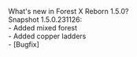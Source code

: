 What's new in Forest X Reborn 1.5.0?<br />
Snapshot 1.5.0.231126:
<br /> - Added mixed forest
<br /> - Added copper ladders
<br /> - [Bugfix] 